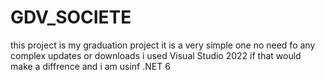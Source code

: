 # GDV_SOCIETE
this project is my graduation project it is a very simple one no need fo any complex updates or downloads i used Visual Studio 2022 if that would make 
a diffrence and i am usinf .NET 6 
